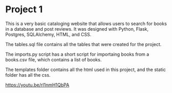 # Project 1
This is a very basic cataloging website that allows users to search for books in a database and post reviews. It was designed with Python, Flask, Postgres, SQLAlchemy, HTML, and CSS. 

The tables.sql file contains all the tables that were created for the project. 

The imports.py script has a short script for importaing books from a books.csv file, which contains a list of books. 

The templates folder contains all the html used in this project, and the static folder has all the css. 

https://youtu.be/rI1nmH1QbPA
